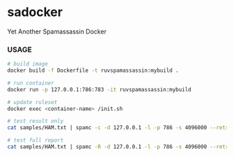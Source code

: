 # sadocker

Yet Another Spamassassin Docker

### USAGE


```bash
# build image
docker build -f Dockerfile -t ruvspamassassin:mybuild .

# run container
docker run -p 127.0.0.1:786:783 -it ruvspamassassin:mybuild
```
```bash
# update ruleset
docker exec <container-name> /init.sh
```
```bash
# test result only
cat samples/HAM.txt | spamc -c -d 127.0.0.1 -l -p 786 -s 4096000 --retry-sleep 30

# test full report
cat samples/HAM.txt | spamc -R -d 127.0.0.1 -l -p 786 -s 4096000 --retry-sleep 30
```

